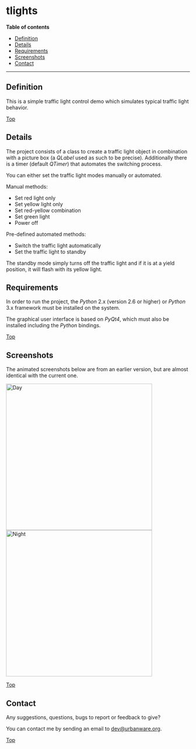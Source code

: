 # tlights

**Table of contents**
*   [Definition](#definition)
*   [Details](#details)
*   [Requirements](#requirements)
*   [Screenshots](#screenshots)
*   [Contact](#contact)

----

## Definition

This is a simple traffic light control demo which simulates typical traffic light behavior.

[Top](#tlights)

## Details

The project consists of a class to create a traffic light object in combination with a picture box (a *QLabel* used as such to be precise). Additionally there is a timer (default *QTimer*) that automates the switching process.

You can either set the traffic light modes manually or automated.

Manual methods:
*   Set red light only
*   Set yellow light only
*   Set red-yellow combination
*   Set green light
*   Power off

Pre-defined automated methods:
*   Switch the traffic light automatically
*   Set the traffic light to standby

The standby mode simply turns off the traffic light and if it is at a yield position, it will flash with its yellow light.

## Requirements

In order to run the project, the *Python* 2.x (version 2.6 or higher) or *Python* 3.x framework must be installed on the system.

The graphical user interface is based on *PyQt4*, which must also be installed including the *Python* bindings.

[Top](#tlights)

## Screenshots

The animated screenshots below are from an earlier version, but are almost identical with the current one.

<img src="https://raw.githubusercontent.com/urbanware-org/tlights/master/gif/day.gif" alt="Day" height="400px" width="400x" align="left"/>
<img src="https://raw.githubusercontent.com/urbanware-org/tlights/master/gif/night.gif" alt="Night" height="400px" width="400px"/>

[Top](#tlights)

## Contact

Any suggestions, questions, bugs to report or feedback to give?

You can contact me by sending an email to [dev@urbanware.org](mailto:dev@urbanware.org).

[Top](#tlights)
